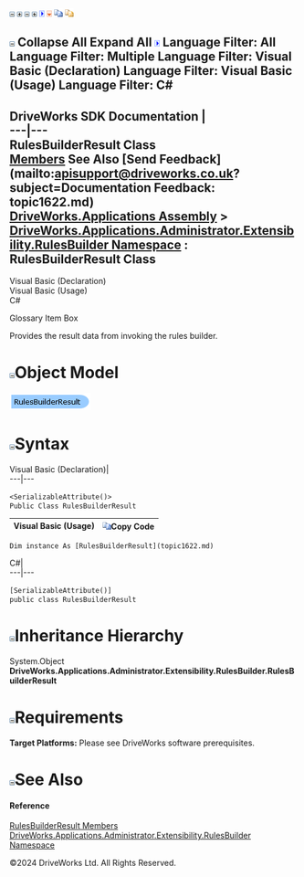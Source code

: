 ![](dotnetimages/collapse.gif) ![](dotnetimages/expand.gif) ![](dotnetimages/collapse.gif) ![](dotnetimages/expand.gif) ![](dotnetimages/drpdown.gif) ![](dotnetimages/drpdown_orange.gif) ![](dotnetimages/copycode.gif) ![](dotnetimages/copycodeHighlight.gif)

![](dotnetimages/collapse.gif) Collapse All Expand All ![](dotnetimages/drpdown.gif) Language Filter: All  Language Filter: Multiple  Language Filter: Visual Basic (Declaration) Language Filter: Visual Basic (Usage) Language Filter: C#  
---  
DriveWorks SDK Documentation  |   
---|---  
RulesBuilderResult Class   
[Members](topic1623.md) See Also [Send Feedback](mailto:apisupport@driveworks.co.uk?subject=Documentation Feedback: topic1622.md)  
[DriveWorks.Applications Assembly](topic13.md) > [DriveWorks.Applications.Administrator.Extensibility.RulesBuilder Namespace](topic1581.md) : RulesBuilderResult Class  
---  
  
Visual Basic (Declaration)    
Visual Basic (Usage)    
C# 

Glossary Item Box

Provides the result data from invoking the rules builder. 

# ![](dotnetimages/collapse.gif)Object Model

![](dotnetdiagramimages/image57.png)

# ![](dotnetimages/collapse.gif)Syntax

Visual Basic (Declaration)|   
---|---  
      
    
    <SerializableAttribute()>
    Public Class RulesBuilderResult   
  
Visual Basic (Usage)| ![](dotnetimages/copycode.gif)Copy Code  
---|---  
      
    
    Dim instance As [RulesBuilderResult](topic1622.md)  
  
C#|   
---|---  
      
    
    [SerializableAttribute()]
    public class RulesBuilderResult   
  
# ![](dotnetimages/collapse.gif)Inheritance Hierarchy

System.Object  
**DriveWorks.Applications.Administrator.Extensibility.RulesBuilder.RulesBuilderResult**  


# ![](dotnetimages/collapse.gif)Requirements

**Target Platforms:** Please see DriveWorks software prerequisites.

# ![](dotnetimages/collapse.gif)See Also

#### Reference

[RulesBuilderResult Members](topic1623.md)   
[DriveWorks.Applications.Administrator.Extensibility.RulesBuilder Namespace](topic1581.md)

©2024 DriveWorks Ltd. All Rights Reserved.
